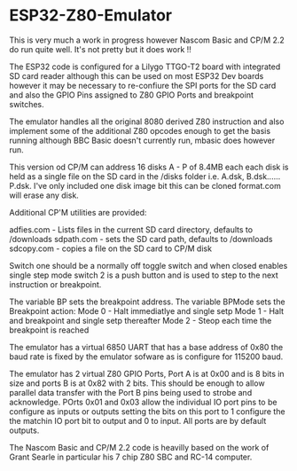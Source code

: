 # ESP32-Z80-Emulator

This is very much a work in progress however Nascom Basic and CP/M 2.2 do run quite well.
It's not pretty but it does work !!

The ESP32 code is configured for a Lilygo TTGO-T2 board with integrated SD card reader although this can be used on most ESP32 Dev boards however it may be necessary to re-confiure the SPI ports for the SD card and also the GPIO Pins assigned to Z80 GPIO Ports and breakpoint switches.

The emulator handles all the original 8080 derived Z80 instruction and also implement some of the additional Z80 opcodes enough to get the basis running although BBC Basic doesn't currently run, mbasic does however run.

This version od CP/M can address 16 disks A - P of 8.4MB each each disk is held as a single file on the SD card in the /disks folder i.e. A.dsk, B.dsk...... P.dsk.
I've only included one disk image bit this can be cloned format.com will erase any disk.

Additional CP'M utilities are provided:

adfies.com  - Lists files in the current SD card directory, defaults to /downloads
sdpath.com - sets the SD card path, defaults to /downloads
sdcopy.com - copies a file on the SD card to CP/M disk

Switch one should be a normally off toggle switch and when closed enables single step mode switch 2 is a push button and is used to step to the next instruction or breakpoint.

The variable BP sets the breakpoint address.
The variable BPMode sets the Breakpoint action:
Mode 0 - Halt immediatlye and single setp
Mode 1 - Halt and breakpoint and single setp thereafter
Mode 2 - Steop each time the breakpoint is reached

The emulator has a virtual 6850 UART that has a base address of 0x80 the baud rate is fixed by the emulator sofware as is configure for 115200 baud.

The emulator has 2 virtual Z80 GPIO Ports, Port A is at 0x00 and is 8 bits in size and ports B is at 0x82 with 2 bits. This should be enough to allow parallel data transfer with the Port B pins being used to strobe and acknowledge.
POrts 0x01 and 0x03 allow the individual IO port pins to be configure as inputs or outputs setting the bits on this port to 1 configure the the matchin IO port bit to output and 0 to input. All ports are by default outputs.

The Nascom Basic and CP/M 2.2 code is heavilly based on the work of Grant Searle in particular his 7 chip Z80 SBC and RC-14 computer.




